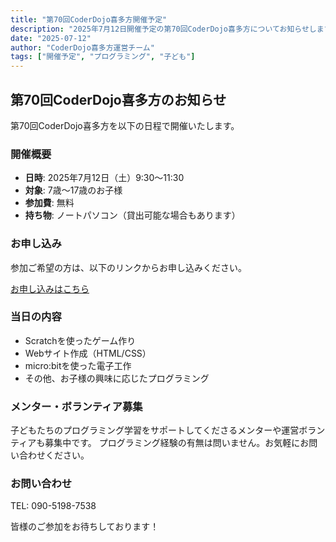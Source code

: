 ```yaml
---
title: "第70回CoderDojo喜多方開催予定"
description: "2025年7月12日開催予定の第70回CoderDojo喜多方についてお知らせします。"
date: "2025-07-12"
author: "CoderDojo喜多方運営チーム"
tags: ["開催予定", "プログラミング", "子ども"]
---
```


## 第70回CoderDojo喜多方のお知らせ

第70回CoderDojo喜多方を以下の日程で開催いたします。

### 開催概要

- **日時**: 2025年7月12日（土）9:30〜11:30
- **対象**: 7歳〜17歳のお子様
- **参加費**: 無料
- **持ち物**: ノートパソコン（貸出可能な場合もあります）

### お申し込み

参加ご希望の方は、以下のリンクからお申し込みください。

[お申し込みはこちら](https://coderdojo-kitakata.doorkeeper.jp/events/185682)

### 当日の内容

- Scratchを使ったゲーム作り
- Webサイト作成（HTML/CSS）
- micro:bitを使った電子工作
- その他、お子様の興味に応じたプログラミング

### メンター・ボランティア募集

子どもたちのプログラミング学習をサポートしてくださるメンターや運営ボランティアも募集中です。
プログラミング経験の有無は問いません。お気軽にお問い合わせください。

### お問い合わせ

TEL: 090-5198-7538

皆様のご参加をお待ちしております！
